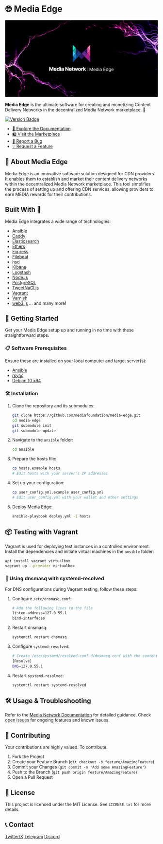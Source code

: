 # 🌐 Media Edge

![Logo](media-edge.png)

**Media Edge** is the ultimate software for creating and monetizing Content Delivery Networks in the decentralized Media Network marketplace. 🚀

[![Version Badge](https://img.shields.io/badge/version-1.0.0-blue)](https://github.com/mediafoundation/media-edge/releases)

- [📖 Explore the Documentation](https://docs.media.network)
- [🛍️ Visit the Marketplace](https://app.media.network)
- [🐞 Report a Bug](https://github.com/mediafoundation/media-edge/issues)
- [💡 Request a Feature](https://github.com/mediafoundation/media-edge/issues)

## 📢 About Media Edge

Media Edge is an innovative software solution designed for CDN providers. It enables them to establish and market their content delivery networks within the decentralized Media Network marketplace. This tool simplifies the process of setting up and offering CDN services, allowing providers to earn MEDIA rewards for their contributions.

## Built With 💼

Media Edge integrates a wide range of technologies:

- [Ansible](https://www.ansible.com/)
- [Caddy](https://caddyserver.com/)
- [Elasticsearch](https://www.elastic.co/elasticsearch/)
- [Ethers](https://ethers.org/)
- [Express](https://expressjs.com/)
- [Filebeat](https://www.elastic.co/beats/filebeat)
- [hsd](https://github.com/handshake-org/hsd)
- [Kibana](https://www.elastic.co/kibana/)
- [Logstash](https://www.elastic.co/logstash/)
- [NodeJs](https://nodejs.org/)
- [PostgreSQL](https://www.postgresql.org/)
- [TweetNaCl.js](https://tweetnacl.js.org/)
- [Vagrant](https://www.vagrantup.com/)
- [Varnish](https://varnish-cache.org/)
- [web3.js](https://web3js.org/#/)
... and many more!

## 🚀 Getting Started

Get your Media Edge setup up and running in no time with these straightforward steps.

### 📋 Software Prerequisites

Ensure these are installed on your local computer and target server(s):

- [Ansible](https://docs.ansible.com/ansible/latest/installation_guide/intro_installation.html#installing-ansible-on-specific-operating-systems)
- [rsync](https://rsync.samba.org/)
- [Debian 10 x64](https://www.debian.org/releases/buster/debian-installer/)

### 🛠️ Installation

1. Clone the repository and its submodules:
   ```sh
   git clone https://github.com/mediafoundation/media-edge.git
   cd media-edge
   git submodule init
   git submodule update
   ```
2. Navigate to the `ansible` folder:
   ```sh
   cd ansible
   ```
3. Prepare the hosts file:
   ```sh
   cp hosts.example hosts
   # Edit hosts with your server's IP addresses
   ```
4. Set up your configuration:
   ```sh
   cp user_config.yml.example user_config.yml
   # Edit user_config.yml with your wallet and other settings
   ```
5. Deploy Media Edge:
   ```sh
   ansible-playbook deploy.yml -i hosts
   ```

## 📦 Testing with Vagrant

Vagrant is used for deploying test instances in a controlled environment. Install the dependencies and initiate virtual machines in the `ansible` folder:

```sh
apt install vagrant virtualbox
vagrant up --provider virtualbox
```

### 🔄 Using dnsmasq with systemd-resolved

For DNS configurations during Vagrant testing, follow these steps:

1. Configure `/etc/dnsmasq.conf`:
   ```sh
   # Add the following lines to the file
   listen-address=127.0.55.1
   bind-interfaces
   ```
2. Restart dnsmasq:
   ```sh
   systemctl restart dnsmasq
   ```
3. Configure `systemd-resolved`:
   ```sh
   # Create /etc/systemd/resolved.conf.d/dnsmasq.conf with the content:
   [Resolve]
   DNS=127.0.55.1
   ```
4. Restart `systemd-resolved`:
   ```sh
   systemctl restart systemd-resolved
   ```

## 🛠️ Usage & Troubleshooting

Refer to the [Media Network Documentation](https://docs.media.network/) for detailed guidance. Check [open issues](https://github.com/mediafoundation/media-edge/issues) for ongoing features and known issues.

## 🤝 Contributing

Your contributions are highly valued. To contribute:

1. Fork the Project
2. Create your Feature Branch (`git checkout -b feature/AmazingFeature`)
3. Commit your Changes (`git commit -m 'Add some AmazingFeature'`)
4. Push to the Branch (`git push origin feature/AmazingFeature`)
5. Open a Pull Request

## 📜 License

This project is licensed under the MIT License. See `LICENSE.txt` for more details.

## 📞 Contact

 [Twitter/X](https://twitter.com/Media_FDN)
 [Telegram](https://t.me/Media_FDN)
 [Discord](https://discord.com/invite/wwSw3J7F2j)

